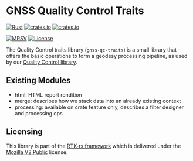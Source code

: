 GNSS Quality Control Traits
===========================

[![Rust](https://github.com/rtk-rs/qc-traits/actions/workflows/rust.yml/badge.svg)](https://github.com/georust/rinex/actions/workflows/rust.yml)
[![crates.io](https://docs.rs/gnss-qc-traits/badge.svg)](https://docs.rs/gnss-qc-traits/)
[![crates.io](https://img.shields.io/crates/d/gnss-qc-traits.svg)](https://crates.io/crates/gnss-qc-traits)

[![MRSV](https://img.shields.io/badge/MSRV-1.82.0-orange?style=for-the-badge)](https://github.com/rust-lang/rust/releases/tag/1.82.0)
[![License](https://img.shields.io/badge/license-MPL_2.0-orange?style=for-the-badge&logo=mozilla)](https://github.com/rtk-rs/qc-traits/blob/main/LICENSE)

The Quality Control traits library (`gnss-qc-traits`) is a small library
that offers the basic operations to form a geodesy processing pipeline, as used by
our [Quality Control library](https://github.com/rtk-rs/gnss-qc).

## Existing Modules

- html: HTML report rendition
- merge: describes how we stack data into an already existing context
- processing: available on crate feature only,
describes a filter designer and processing ops

## Licensing

This library is part of the [RTK-rs framework](https://github.com/rtk-rs) which
is delivered under the [Mozilla V2 Public](https://www.mozilla.org/en-US/MPL/2.0) license.
